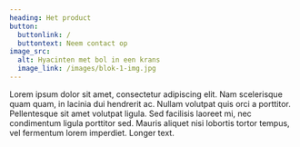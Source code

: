 ```yaml
---
heading: Het product
button:
  buttonlink: /
  buttontext: Neem contact op
image_src:
  alt: Hyacinten met bol in een krans
  image_link: /images/blok-1-img.jpg
---
```


Lorem ipsum dolor sit amet, consectetur adipiscing elit. Nam scelerisque quam quam, in lacinia dui hendrerit ac. Nullam volutpat quis orci a porttitor. Pellentesque sit amet volutpat ligula. Sed facilisis laoreet mi, nec condimentum ligula porttitor sed. Mauris aliquet nisi lobortis tortor tempus, vel fermentum lorem imperdiet. Longer text.
